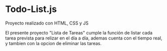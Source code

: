 # Todo-List.js
Proyecto realizado con HTML, CSS y JS 

El presente proyecto "Lista de Tareas" cumple la función de listar cada tarea prevista para relizar en el día a día, ademas cuenta con el tiempo real,
y tambien con la opcion de eliminar las tareas.

